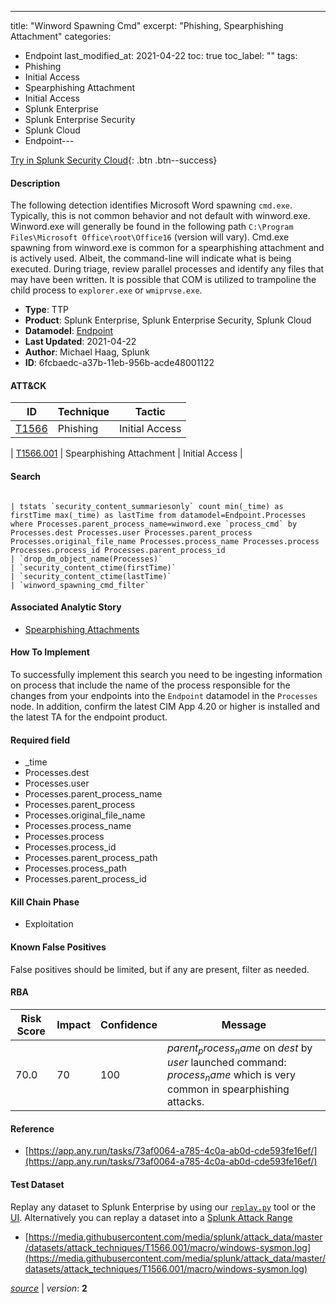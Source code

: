 ---
title: "Winword Spawning Cmd"
excerpt: "Phishing, Spearphishing Attachment"
categories:
  - Endpoint
last_modified_at: 2021-04-22
toc: true
toc_label: ""
tags:
  - Phishing
  - Initial Access
  - Spearphishing Attachment
  - Initial Access
  - Splunk Enterprise
  - Splunk Enterprise Security
  - Splunk Cloud
  - Endpoint---



[Try in Splunk Security Cloud](https://www.splunk.com/en_us/cyber-security.html){: .btn .btn--success}

#### Description

The following detection identifies Microsoft Word spawning `cmd.exe`. Typically, this is not common behavior and not default with winword.exe. Winword.exe will generally be found in the following path `C:\Program Files\Microsoft Office\root\Office16` (version will vary). Cmd.exe spawning from winword.exe is common for a spearphishing attachment and is actively used. Albeit, the command-line will indicate what is being executed. During triage, review parallel processes and identify any files that may have been written. It is possible that COM is utilized to trampoline the child process to `explorer.exe` or `wmiprvse.exe`.

- **Type**: TTP
- **Product**: Splunk Enterprise, Splunk Enterprise Security, Splunk Cloud
- **Datamodel**: [Endpoint](https://docs.splunk.com/Documentation/CIM/latest/User/Endpoint)
- **Last Updated**: 2021-04-22
- **Author**: Michael Haag, Splunk
- **ID**: 6fcbaedc-a37b-11eb-956b-acde48001122


#### ATT&CK

| ID          | Technique   | Tactic         |
| ----------- | ----------- |--------------- |
| [T1566](https://attack.mitre.org/techniques/T1566/) | Phishing | Initial Access |



| [T1566.001](https://attack.mitre.org/techniques/T1566/001/) | Spearphishing Attachment | Initial Access |





#### Search

```

| tstats `security_content_summariesonly` count min(_time) as firstTime max(_time) as lastTime from datamodel=Endpoint.Processes where Processes.parent_process_name=winword.exe `process_cmd` by Processes.dest Processes.user Processes.parent_process Processes.original_file_name Processes.process_name Processes.process Processes.process_id Processes.parent_process_id 
| `drop_dm_object_name(Processes)` 
| `security_content_ctime(firstTime)` 
| `security_content_ctime(lastTime)` 
| `winword_spawning_cmd_filter`
```

#### Associated Analytic Story
* [Spearphishing Attachments](/stories/spearphishing_attachments)


#### How To Implement
To successfully implement this search you need to be ingesting information on process that include the name of the process responsible for the changes from your endpoints into the `Endpoint` datamodel in the `Processes` node. In addition, confirm the latest CIM App 4.20 or higher is installed and the latest TA for the endpoint product.

#### Required field
* _time
* Processes.dest
* Processes.user
* Processes.parent_process_name
* Processes.parent_process
* Processes.original_file_name
* Processes.process_name
* Processes.process
* Processes.process_id
* Processes.parent_process_path
* Processes.process_path
* Processes.parent_process_id


#### Kill Chain Phase
* Exploitation


#### Known False Positives
False positives should be limited, but if any are present, filter as needed.


#### RBA

| Risk Score  | Impact      | Confidence   | Message      |
| ----------- | ----------- |--------------|--------------|
| 70.0 | 70 | 100 | $parent_process_name$ on $dest$ by $user$ launched command: $process_name$ which is very common in spearphishing attacks. |




#### Reference

* [https://app.any.run/tasks/73af0064-a785-4c0a-ab0d-cde593fe16ef/](https://app.any.run/tasks/73af0064-a785-4c0a-ab0d-cde593fe16ef/)



#### Test Dataset
Replay any dataset to Splunk Enterprise by using our [`replay.py`](https://github.com/splunk/attack_data#using-replaypy) tool or the [UI](https://github.com/splunk/attack_data#using-ui).
Alternatively you can replay a dataset into a [Splunk Attack Range](https://github.com/splunk/attack_range#replay-dumps-into-attack-range-splunk-server)

* [https://media.githubusercontent.com/media/splunk/attack_data/master/datasets/attack_techniques/T1566.001/macro/windows-sysmon.log](https://media.githubusercontent.com/media/splunk/attack_data/master/datasets/attack_techniques/T1566.001/macro/windows-sysmon.log)


[*source*](https://github.com/splunk/security_content/tree/develop/detections/endpoint/winword_spawning_cmd.yml) \| *version*: **2**